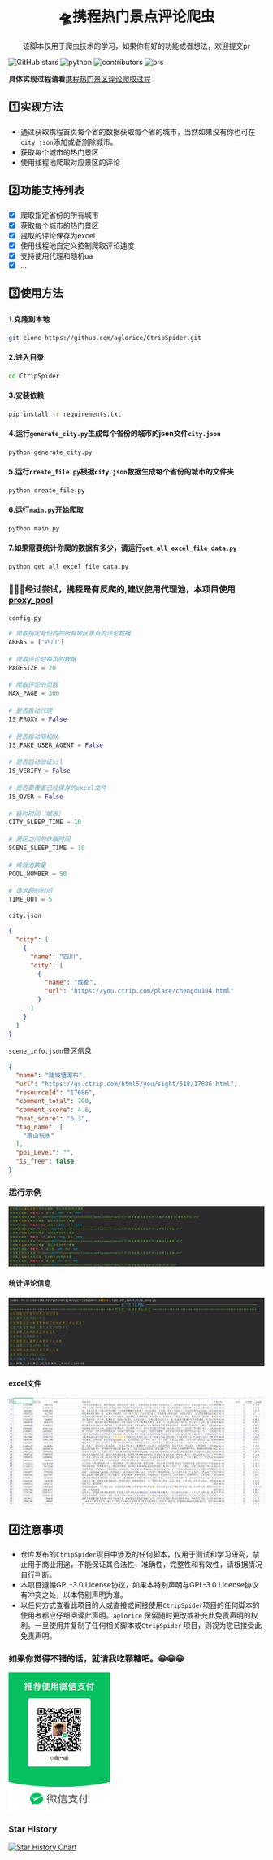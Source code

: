 <div align="center">
    <h1 align="center">
     🛸携程热门景点评论爬虫
    </h1>
<p>该脚本仅用于爬虫技术的学习，如果你有好的功能或者想法，欢迎提交pr</p>
</div>

![GitHub stars](https://img.shields.io/github/stars/aglorice/CtripSpider.svg)
![python](https://img.shields.io/badge/python-3.10-blue)
![contributors](https://badgen.net/github/contributors/aglorice/CtripSpider)
![prs](https://badgen.net/github/prs/aglorice/CtripSpider)

**具体实现过程请看**[携程热门景区评论爬取过程](https://blog.csdn.net/aglorice/article/details/131987122?spm=1001.2014.3001.5502)
## 1️⃣实现方法

- 通过获取携程首页每个省的数据获取每个省的城市，当然如果没有你也可在`city.json`添加或者删除城市。
- 获取每个城市的热门景区
- 使用线程池爬取对应景区的评论

## 2️⃣功能支持列表

* [x] 爬取指定省份的所有城市
* [x] 获取每个城市的热门景区
* [x] 提取的评论保存为excel
* [x] 使用线程池自定义控制爬取评论速度
* [x] 支持使用代理和随机ua
* [x] ...

## 3️⃣使用方法

#### 1.克隆到本地

```bash
git clone https://github.com/aglorice/CtripSpider.git
```

#### 2.进入目录

```bash
cd CtripSpider
```

#### 3.安装依赖

```bash
pip install -r requirements.txt
```

#### 4.运行`generate_city.py`生成每个省份的城市的json文件`city.json`

```bash
python generate_city.py
```

#### 5.运行`create_file.py`根据`city.json`数据生成每个省份的城市的文件夹

```bash
python create_file.py
```

#### 6.运行`main.py`开始爬取

```bash
python main.py
```
#### 7.如果需要统计你爬的数据有多少，请运行`get_all_excel_file_data.py`

```bash
python get_all_excel_file_data.py
```

### 🐞🐞🐞经过尝试，携程是有反爬的,建议使用代理池，本项目使用[proxy_pool](https://github.com/jhao104/proxy_pool)

`config.py`

```python
# 爬取指定身份内的所有地区景点的评论数据
AREAS = ['四川']

# 爬取评论时每页的数据
PAGESIZE = 20

# 爬取评论的页数
MAX_PAGE = 300

# 是否启动代理
IS_PROXY = False

# 是否启动随机UA
IS_FAKE_USER_AGENT = False

# 是否启动验证ssl
IS_VERIFY = False

# 是否要覆盖已经保存的excel文件
IS_OVER = False

# 延时时间（城市）
CITY_SLEEP_TIME = 10

# 景区之间的休眠时间
SCENE_SLEEP_TIME = 10

# 线程池数量
POOL_NUMBER = 50

# 请求超时时间
TIME_OUT = 5


```

`city.json`

```json
{
  "city": [
    {
      "name": "四川",
      "city": [
        {
          "name": "成都",
          "url": "https://you.ctrip.com/place/chengdu104.html"
        }
      ]
    }
  ]
}
```

`scene_info.json`景区信息

```json
{
  "name": "陡坡塘瀑布",
  "url": "https://gs.ctrip.com/html5/you/sight/518/17686.html",
  "resourceId": "17686",
  "comment_total": 790,
  "comment_score": 4.6,
  "heat_score": "6.3",
  "tag_name": [
    "游山玩水"
  ],
  "poi_Level": "",
  "is_free": false
}
```
### 运行示例
![](img/img.png)
#### 统计评论信息
![](img/img_2.png)
#### excel文件
![](img/img_1.png)


## 4️⃣注意事项

- 仓库发布的`CtripSpider`项目中涉及的任何脚本，仅用于测试和学习研究，禁止用于商业用途，不能保证其合法性，准确性，完整性和有效性，请根据情况自行判断。
- 本项目遵循GPL-3.0 License协议，如果本特别声明与GPL-3.0 License协议有冲突之处，以本特别声明为准。
- 以任何方式查看此项目的人或直接或间接使用`CtripSpider`项目的任何脚本的使用者都应仔细阅读此声明。`aglorice` 保留随时更改或补充此免责声明的权利。一旦使用并复制了任何相关脚本或`CtripSpider`
  项目，则视为您已接受此免责声明。

### 如果你觉得不错的话，就请我吃颗糖吧。😁😁😁

<img src="img\img_4.png" alt="img_4" width="200" height="272" />

### Star History

[![Star History Chart](https://api.star-history.com/svg?repos=aglorice/CtripSpider&type=Date)](https://star-history.com/#aglorice/CtripSpider&Date)
